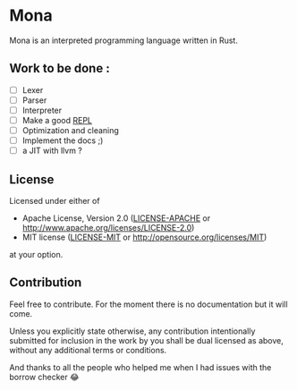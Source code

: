# Mona
Mona is an interpreted programming language written in Rust.

## Work to be done :
- [ ] Lexer
- [ ] Parser
- [ ] Interpreter
- [ ] Make a good [REPL](https://en.wikipedia.org/wiki/Read%E2%80%93eval%E2%80%93print_loop)
- [ ] Optimization and cleaning
- [ ] Implement the docs ;)
- [ ] a JIT with llvm ?

## License

Licensed under either of
 * Apache License, Version 2.0 ([LICENSE-APACHE](LICENSE-APACHE) or http://www.apache.org/licenses/LICENSE-2.0)
 * MIT license ([LICENSE-MIT](LICENSE-MIT) or http://opensource.org/licenses/MIT)

at your option.

## Contribution
Feel free to contribute. For the moment there is no documentation but it will come.

Unless you explicitly state otherwise, any contribution intentionally submitted
for inclusion in the work by you shall be dual licensed as above, without any
additional terms or conditions.

And thanks to all the people who helped me when I had issues with the borrow checker 😂
